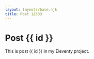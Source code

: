 ```yaml
---
layout: layouts/base.njk
title: Post 12333
---
```


# Post {{ id }}

This is post {{ id }} in my Eleventy project.
